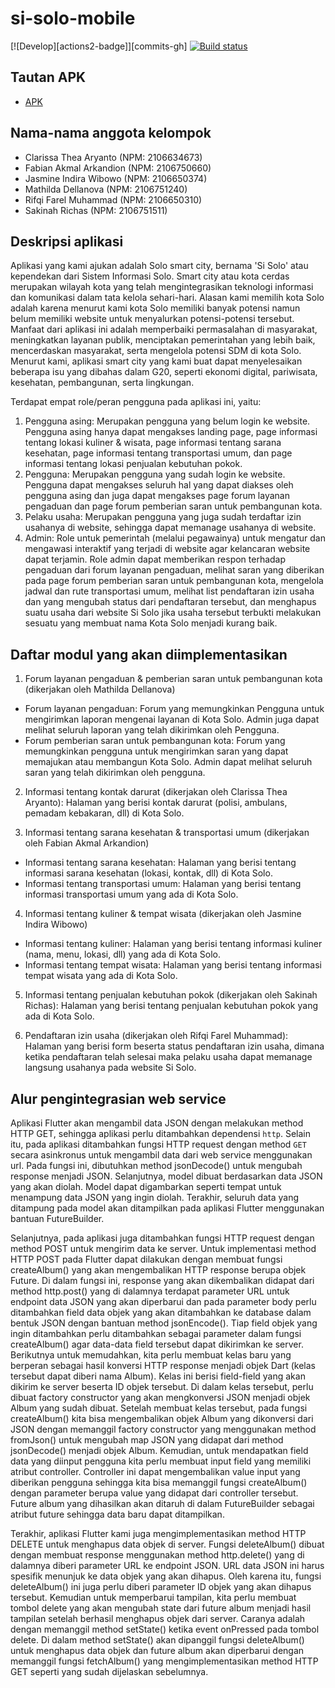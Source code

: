 # si-solo-mobile

[![Develop][actions2-badge]][commits-gh]
[![Build status](https://build.appcenter.ms/v0.1/apps/6bb8b49c-3913-4b66-ae04-707a9749474c/branches/main/badge)](https://appcenter.ms)

## Tautan APK
- [APK](https://install.appcenter.ms/orgs/pbp-group-b12/apps/si-solo/distribution_groups/public)

## Nama-nama anggota kelompok
- Clarissa Thea Aryanto (NPM: 2106634673)
- Fabian Akmal Arkandion (NPM: 2106750660)
- Jasmine Indira Wibowo (NPM: 2106650374)
- Mathilda Dellanova (NPM: 2106751240)
- Rifqi Farel Muhammad (NPM: 2106650310)
- Sakinah Richas (NPM: 2106751511)

## Deskripsi aplikasi
Aplikasi yang kami ajukan adalah Solo smart city, bernama 'Si Solo' atau kependekan dari Sistem Informasi Solo. Smart city atau kota cerdas merupakan wilayah kota yang telah mengintegrasikan teknologi informasi dan komunikasi dalam tata kelola sehari-hari. Alasan kami memilih kota Solo adalah karena menurut kami kota Solo memiliki banyak potensi namun belum memiliki website untuk menyalurkan potensi-potensi tersebut. Manfaat dari aplikasi ini adalah memperbaiki permasalahan di masyarakat, meningkatkan layanan publik, menciptakan pemerintahan yang lebih baik, mencerdaskan masyarakat, serta mengelola potensi SDM di kota Solo. Menurut kami, aplikasi smart city yang kami buat dapat menyelesaikan beberapa isu yang dibahas dalam G20, seperti ekonomi digital, pariwisata, kesehatan, pembangunan, serta lingkungan.

Terdapat empat role/peran pengguna pada aplikasi ini, yaitu:
1. Pengguna asing: Merupakan pengguna yang belum login ke website. Pengguna asing hanya dapat mengakses landing page, page informasi tentang lokasi kuliner & wisata, page informasi tentang sarana kesehatan, page informasi tentang transportasi umum, dan page informasi tentang lokasi penjualan kebutuhan pokok.
2. Pengguna: Merupakan pengguna yang sudah login ke website. Pengguna dapat mengakses seluruh hal yang dapat diakses oleh pengguna asing dan juga dapat mengakses page forum layanan pengaduan dan page forum pemberian saran untuk pembangunan kota.
3. Pelaku usaha: Merupakan pengguna yang juga sudah terdaftar izin usahanya di website, sehingga dapat memanage usahanya di website. 
4. Admin: Role untuk pemerintah (melalui pegawainya) untuk mengatur dan mengawasi interaktif yang terjadi di website agar kelancaran website dapat terjamin. Role admin dapat memberikan respon terhadap pengaduan dari forum layanan pengaduan, melihat saran yang diberikan pada page forum pemberian saran untuk pembangunan kota, mengelola jadwal dan rute transportasi umum, melihat list pendaftaran izin usaha dan yang mengubah status dari pendaftaran tersebut, dan menghapus suatu usaha dari website Si Solo jika usaha tersebut terbukti melakukan sesuatu yang membuat nama Kota Solo menjadi kurang baik.

## Daftar modul yang akan diimplementasikan
1. Forum layanan pengaduan & pemberian saran untuk pembangunan kota (dikerjakan oleh Mathilda Dellanova)
- Forum layanan pengaduan: Forum yang memungkinkan Pengguna untuk mengirimkan laporan mengenai layanan di Kota Solo. Admin juga dapat melihat seluruh laporan yang telah dikirimkan oleh Pengguna.
- Forum pemberian saran untuk pembangunan kota: Forum yang memungkinkan pengguna untuk mengirimkan saran yang dapat memajukan atau membangun Kota Solo. Admin dapat melihat seluruh saran yang telah dikirimkan oleh pengguna.

2. Informasi tentang kontak darurat (dikerjakan oleh Clarissa Thea Aryanto): Halaman yang berisi kontak darurat (polisi, ambulans, pemadam kebakaran, dll) di Kota Solo.

3. Informasi tentang sarana kesehatan & transportasi umum (dikerjakan oleh Fabian Akmal Arkandion)
- Informasi tentang sarana kesehatan: Halaman yang berisi tentang informasi sarana kesehatan (lokasi, kontak, dll) di Kota Solo.
- Informasi tentang transportasi umum: Halaman yang berisi tentang informasi transportasi umum yang ada di Kota Solo.

4. Informasi tentang kuliner & tempat wisata (dikerjakan oleh Jasmine Indira Wibowo)
- Informasi tentang kuliner: Halaman yang berisi tentang informasi kuliner (nama, menu, lokasi, dll) yang ada di Kota Solo.
- Informasi tentang tempat wisata: Halaman yang berisi tentang informasi tempat wisata yang ada di Kota Solo.

5. Informasi tentang penjualan kebutuhan pokok (dikerjakan oleh Sakinah Richas): Halaman yang berisi tentang penjualan kebutuhan pokok yang ada di Kota Solo.

6. Pendaftaran izin usaha (dikerjakan oleh Rifqi Farel Muhammad): Halaman yang berisi form beserta status pendaftaran izin usaha, dimana ketika pendaftaran telah selesai maka pelaku usaha dapat memanage langsung usahanya pada website Si Solo.

## Alur pengintegrasian web service
Aplikasi Flutter akan mengambil data JSON dengan melakukan method HTTP GET, sehingga aplikasi perlu ditambahkan dependensi `http`. Selain itu, pada aplikasi ditambahkan fungsi HTTP request dengan method `GET` secara asinkronus untuk mengambil data dari web service menggunakan url. Pada fungsi ini, dibutuhkan method jsonDecode() untuk mengubah response menjadi JSON. Selanjutnya, model dibuat berdasarkan data JSON yang akan diolah. Model dapat digambarkan seperti tempat untuk menampung data JSON yang ingin diolah. Terakhir, seluruh data yang ditampung pada model akan ditampilkan pada aplikasi Flutter menggunakan bantuan FutureBuilder.

Selanjutnya, pada aplikasi juga ditambahkan fungsi HTTP request dengan method POST untuk mengirim data ke server. Untuk implementasi method HTTP POST pada Flutter dapat dilakukan dengan membuat fungsi createAlbum() yang akan mengembalikan HTTP response berupa objek Future. Di dalam fungsi ini, response yang akan dikembalikan didapat dari method http.post() yang di dalamnya terdapat parameter URL untuk endpoint data JSON yang akan diperbarui dan pada parameter body perlu ditambahkan field data objek yang akan ditambahkan ke database dalam bentuk JSON dengan bantuan method jsonEncode(). Tiap field objek yang ingin ditambahkan perlu ditambahkan sebagai parameter dalam fungsi createAlbum() agar data-data field tersebut dapat dikirimkan ke server. Berikutnya untuk memudahkan, kita perlu membuat kelas baru yang berperan sebagai hasil konversi HTTP response menjadi objek Dart (kelas tersebut dapat diberi nama Album). Kelas ini berisi field-field yang akan dikirim ke server beserta ID objek tersebut. Di dalam kelas tersebut, perlu dibuat factory constructor yang akan mengkonversi JSON menjadi objek Album yang sudah dibuat. Setelah membuat kelas tersebut, pada fungsi createAlbum() kita bisa mengembalikan objek Album yang dikonversi dari JSON dengan memanggil factory constructor yang menggunakan method fromJson() untuk mengubah map JSON yang didapat dari method jsonDecode() menjadi objek Album. Kemudian, untuk mendapatkan field data yang diinput pengguna kita perlu membuat input field yang memiliki atribut controller. Controller ini dapat mengembalikan value input yang diberikan pengguna sehingga kita bisa memanggil fungsi createAlbum() dengan parameter berupa value yang didapat dari controller tersebut. Future album yang dihasilkan akan ditaruh di dalam FutureBuilder sebagai atribut future sehingga data baru dapat ditampilkan.

Terakhir, aplikasi Flutter kami juga mengimplementasikan method HTTP DELETE untuk menghapus data objek di server. Fungsi deleteAlbum() dibuat dengan membuat response menggunakan method http.delete() yang di dalamnya diberi parameter URL ke endpoint JSON. URL data JSON ini harus spesifik menunjuk ke data objek yang akan dihapus. Oleh karena itu, fungsi deleteAlbum() ini juga perlu diberi parameter ID objek yang akan dihapus tersebut. Kemudian untuk memperbarui tampilan, kita perlu membuat tombol delete yang akan mengubah state dari future album menjadi hasil tampilan setelah berhasil menghapus objek dari server. Caranya adalah dengan memanggil method setState() ketika event onPressed pada tombol delete. Di dalam method setState() akan dipanggil fungsi deleteAlbum() untuk menghapus data objek dan future album akan diperbarui dengan memanggil fungsi fetchAlbum() yang mengimplementasikan method HTTP GET seperti yang sudah dijelaskan sebelumnya.
